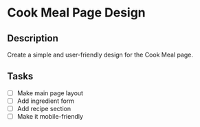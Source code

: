 # Cook Meal Page Design

## Description
Create a simple and user-friendly design for the Cook Meal page.

## Tasks
- [ ] Make main page layout
- [ ] Add ingredient form
- [ ] Add recipe section
- [ ] Make it mobile-friendly
